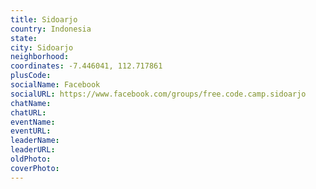 ```yaml
---
title: Sidoarjo
country: Indonesia
state: 
city: Sidoarjo
neighborhood: 
coordinates: -7.446041, 112.717861
plusCode:
socialName: Facebook
socialURL: https://www.facebook.com/groups/free.code.camp.sidoarjo
chatName:
chatURL:
eventName:
eventURL:
leaderName:
leaderURL:
oldPhoto: 
coverPhoto:
---
```

